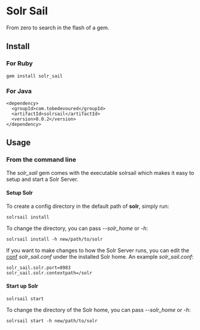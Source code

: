 # Solr Sail

From zero to search in the flash of a gem.

## Install

### For Ruby

    gem install solr_sail

### For Java

    <dependency>
      <groupId>com.tobedevoured</groupId>
      <artifactId>solrsail</artifactId>
      <version>0.0.2</version>
    </dependency>
    
## Usage

### From the command line

The _solr_sail_ gem comes with the executable solrsail which makes it easy to setup 
and start a Solr Server.

#### Setup Solr

To create a config directory in the default path of **solr**, simply run:

    solrsail install
    
To change the directory, you can pass _--solr_home_ or _-h_:
  
    solrsail install -h new/path/to/solr
    
If you want to make changes to how the Solr Server runs, you can edit the 
[conf](https://github.com/typesafehub/config) _solr_sail.conf_ under the installed
Solr home. An example _solr_sail.conf_:

    solr_sail.solr.port=8983
    solr_sail.solr.contextpath=/solr
    
#### Start up Solr

    solrsail start
    
To change the directory of the Solr home, you can pass _--solr_home_ or _-h_:
  
    solrsail start -h new/path/to/solr
    